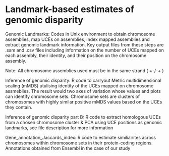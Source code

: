 # Landmark-based estimates of genomic disparity

Genomic Landmarks: Codes in Unix environment to obtain chromosome assemblies, map UCEs on assemblies, index mapped assemblies and extract genomic landmark information. Key output files from these steps are .sam and .csv files including information on the number of UCEs mapped on each assembly, their identity, and their position on the chromosome assembly. 

Note: All chromosome assemblies used must be in the same strand ( +-/-+ )

Inference of genomic disparity: R code to carryout Metric multidimensional scaling (mMDS) utulising identity of the UCEs mapped on chromosome assmeblies. The result would two axes of variation whose  values and plots can identify chromosome sets. Chromosome sets are clusters of chromosomes with highly similar positive mMDS values based on the UCEs they contain.

Inference of genomic disparity part B: R code to extract homologous UCEs from a chosen chromosome cluster & PCA using UCE positions as genomic landmarks, see file description for more information

Gene_annotation_Jaccards_index: R code to estimate similiairites across chromosomes within chromosome sets in their protein-coding regions. Annotations obtained from Ensembl in the case of our study 

